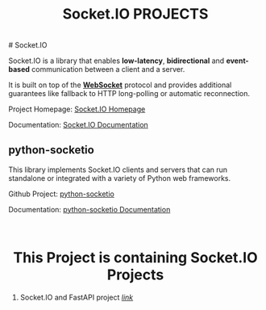 # 
<h1 align="center">
   Socket.IO PROJECTS 
</h1>
<br>
# Socket.IO

Socket.IO is a library that enables **low-latency**, **bidirectional** and **event-based** communication between a client and a server.

It is built on top of the [**WebSocket**](https://en.wikipedia.org/wiki/WebSocket) protocol and provides additional guarantees like fallback to HTTP long-polling or automatic reconnection.

Project Homepage: [Socket.IO Homepage](https://socket.io/)

Documentation: [Socket.IO Documentation](https://socket.io/docs/v4/)


## python-socketio

This library implements Socket.IO clients and servers that can run standalone or integrated with a variety of Python web frameworks.

Github Project: [python-socketio](https://github.com/miguelgrinberg/python-socketio)

Documentation: [python-socketio Documentation](https://python-socketio.readthedocs.io/en/latest/)
 
 <br>
<h1 align="center">
   This Project is containing Socket.IO Projects
</h1>

1. Socket.IO and FastAPI project [_link_](https://github.com/Blackfury7/socketio-asynio-projects/tree/main/socket%20io%20-%20FastAPI/server)
